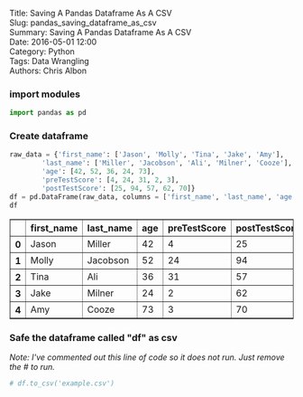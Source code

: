 Title: Saving A Pandas Dataframe As A CSV  
Slug: pandas_saving_dataframe_as_csv  
Summary: Saving A Pandas Dataframe As A CSV  
Date: 2016-05-01 12:00  
Category: Python  
Tags: Data Wrangling  
Authors: Chris Albon  

### import modules


```python
import pandas as pd
```

### Create dataframe


```python
raw_data = {'first_name': ['Jason', 'Molly', 'Tina', 'Jake', 'Amy'], 
        'last_name': ['Miller', 'Jacobson', 'Ali', 'Milner', 'Cooze'], 
        'age': [42, 52, 36, 24, 73], 
        'preTestScore': [4, 24, 31, 2, 3],
        'postTestScore': [25, 94, 57, 62, 70]}
df = pd.DataFrame(raw_data, columns = ['first_name', 'last_name', 'age', 'preTestScore', 'postTestScore'])
df
```




<div>
<table border="1" class="dataframe">
  <thead>
    <tr style="text-align: right;">
      <th></th>
      <th>first_name</th>
      <th>last_name</th>
      <th>age</th>
      <th>preTestScore</th>
      <th>postTestScore</th>
    </tr>
  </thead>
  <tbody>
    <tr>
      <th>0</th>
      <td>Jason</td>
      <td>Miller</td>
      <td>42</td>
      <td>4</td>
      <td>25</td>
    </tr>
    <tr>
      <th>1</th>
      <td>Molly</td>
      <td>Jacobson</td>
      <td>52</td>
      <td>24</td>
      <td>94</td>
    </tr>
    <tr>
      <th>2</th>
      <td>Tina</td>
      <td>Ali</td>
      <td>36</td>
      <td>31</td>
      <td>57</td>
    </tr>
    <tr>
      <th>3</th>
      <td>Jake</td>
      <td>Milner</td>
      <td>24</td>
      <td>2</td>
      <td>62</td>
    </tr>
    <tr>
      <th>4</th>
      <td>Amy</td>
      <td>Cooze</td>
      <td>73</td>
      <td>3</td>
      <td>70</td>
    </tr>
  </tbody>
</table>
</div>



### Safe the dataframe called "df" as csv

_Note: I've commented out this line of code so it does not run. Just remove the # to run._


```python
# df.to_csv('example.csv')
```
